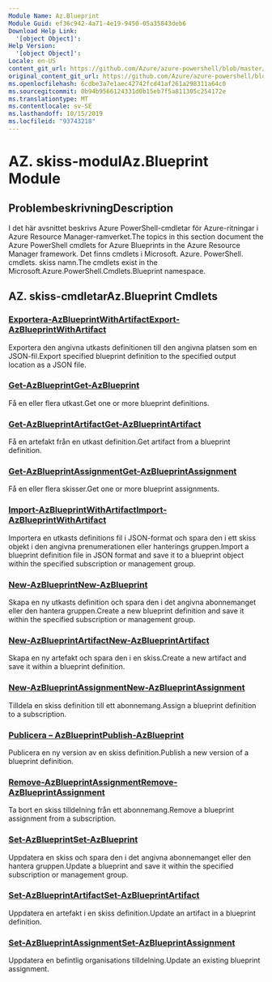 ```yaml
---
Module Name: Az.Blueprint
Module Guid: ef36c942-4a71-4e19-9450-05a35843deb6
Download Help Link:
  '[object Object]': 
Help Version:
  '[object Object]': 
Locale: en-US
content_git_url: https://github.com/Azure/azure-powershell/blob/master/src/Blueprint/Blueprint/help/Az.Blueprint.md
original_content_git_url: https://github.com/Azure/azure-powershell/blob/master/src/Blueprint/Blueprint/help/Az.Blueprint.md
ms.openlocfilehash: 6cdbe3a7e1aec42742fcd41af261a298311a64c0
ms.sourcegitcommit: 0b94b9566124331d0b15eb7f5a811305c254172e
ms.translationtype: MT
ms.contentlocale: sv-SE
ms.lasthandoff: 10/15/2019
ms.locfileid: "93743218"
---
```

# <span data-ttu-id="9e23b-101">AZ. skiss-modul</span><span class="sxs-lookup"><span data-stu-id="9e23b-101">Az.Blueprint Module</span></span>
## <span data-ttu-id="9e23b-102">Problembeskrivning</span><span class="sxs-lookup"><span data-stu-id="9e23b-102">Description</span></span>
<span data-ttu-id="9e23b-103">I det här avsnittet beskrivs Azure PowerShell-cmdletar för Azure-ritningar i Azure Resource Manager-ramverket.</span><span class="sxs-lookup"><span data-stu-id="9e23b-103">The topics in this section document the Azure PowerShell cmdlets for Azure Blueprints in the Azure Resource Manager framework.</span></span> <span data-ttu-id="9e23b-104">Det finns cmdlets i Microsoft. Azure. PowerShell. cmdlets. skiss namn.</span><span class="sxs-lookup"><span data-stu-id="9e23b-104">The cmdlets exist in the Microsoft.Azure.PowerShell.Cmdlets.Blueprint namespace.</span></span>

## <span data-ttu-id="9e23b-105">AZ. skiss-cmdletar</span><span class="sxs-lookup"><span data-stu-id="9e23b-105">Az.Blueprint Cmdlets</span></span>
### [<span data-ttu-id="9e23b-106">Exportera-AzBlueprintWithArtifact</span><span class="sxs-lookup"><span data-stu-id="9e23b-106">Export-AzBlueprintWithArtifact</span></span>](Export-AzBlueprintWithArtifact.md)
<span data-ttu-id="9e23b-107">Exportera den angivna utkasts definitionen till den angivna platsen som en JSON-fil.</span><span class="sxs-lookup"><span data-stu-id="9e23b-107">Export specified blueprint definition to the specified output location as a JSON file.</span></span> 

### [<span data-ttu-id="9e23b-108">Get-AzBlueprint</span><span class="sxs-lookup"><span data-stu-id="9e23b-108">Get-AzBlueprint</span></span>](Get-AzBlueprint.md)
<span data-ttu-id="9e23b-109">Få en eller flera utkast.</span><span class="sxs-lookup"><span data-stu-id="9e23b-109">Get one or more blueprint definitions.</span></span>

### [<span data-ttu-id="9e23b-110">Get-AzBlueprintArtifact</span><span class="sxs-lookup"><span data-stu-id="9e23b-110">Get-AzBlueprintArtifact</span></span>](Get-AzBlueprintArtifact.md)
<span data-ttu-id="9e23b-111">Få en artefakt från en utkast definition.</span><span class="sxs-lookup"><span data-stu-id="9e23b-111">Get artifact from a blueprint definition.</span></span>

### [<span data-ttu-id="9e23b-112">Get-AzBlueprintAssignment</span><span class="sxs-lookup"><span data-stu-id="9e23b-112">Get-AzBlueprintAssignment</span></span>](Get-AzBlueprintAssignment.md)
<span data-ttu-id="9e23b-113">Få en eller flera skisser.</span><span class="sxs-lookup"><span data-stu-id="9e23b-113">Get one or more blueprint assignments.</span></span>

### [<span data-ttu-id="9e23b-114">Import-AzBlueprintWithArtifact</span><span class="sxs-lookup"><span data-stu-id="9e23b-114">Import-AzBlueprintWithArtifact</span></span>](Import-AzBlueprintWithArtifact.md)
<span data-ttu-id="9e23b-115">Importera en utkasts definitions fil i JSON-format och spara den i ett skiss objekt i den angivna prenumerationen eller hanterings gruppen.</span><span class="sxs-lookup"><span data-stu-id="9e23b-115">Import a blueprint definition file in JSON format and save it to a blueprint object within the specified subscription or management group.</span></span>

### [<span data-ttu-id="9e23b-116">New-AzBlueprint</span><span class="sxs-lookup"><span data-stu-id="9e23b-116">New-AzBlueprint</span></span>](New-AzBlueprint.md)
<span data-ttu-id="9e23b-117">Skapa en ny utkasts definition och spara den i det angivna abonnemanget eller den hantera gruppen.</span><span class="sxs-lookup"><span data-stu-id="9e23b-117">Create a new blueprint definition and save it within the specified subscription or management group.</span></span>

### [<span data-ttu-id="9e23b-118">New-AzBlueprintArtifact</span><span class="sxs-lookup"><span data-stu-id="9e23b-118">New-AzBlueprintArtifact</span></span>](New-AzBlueprintArtifact.md)
<span data-ttu-id="9e23b-119">Skapa en ny artefakt och spara den i en skiss.</span><span class="sxs-lookup"><span data-stu-id="9e23b-119">Create a new artifact and save it within a blueprint definition.</span></span>

### [<span data-ttu-id="9e23b-120">New-AzBlueprintAssignment</span><span class="sxs-lookup"><span data-stu-id="9e23b-120">New-AzBlueprintAssignment</span></span>](New-AzBlueprintAssignment.md)
<span data-ttu-id="9e23b-121">Tilldela en skiss definition till ett abonnemang.</span><span class="sxs-lookup"><span data-stu-id="9e23b-121">Assign a blueprint definition to a subscription.</span></span>

### [<span data-ttu-id="9e23b-122">Publicera – AzBlueprint</span><span class="sxs-lookup"><span data-stu-id="9e23b-122">Publish-AzBlueprint</span></span>](Publish-AzBlueprint.md)
<span data-ttu-id="9e23b-123">Publicera en ny version av en skiss definition.</span><span class="sxs-lookup"><span data-stu-id="9e23b-123">Publish a new version of a blueprint definition.</span></span>

### [<span data-ttu-id="9e23b-124">Remove-AzBlueprintAssignment</span><span class="sxs-lookup"><span data-stu-id="9e23b-124">Remove-AzBlueprintAssignment</span></span>](Remove-AzBlueprintAssignment.md)
<span data-ttu-id="9e23b-125">Ta bort en skiss tilldelning från ett abonnemang.</span><span class="sxs-lookup"><span data-stu-id="9e23b-125">Remove a blueprint assignment from a subscription.</span></span>

### [<span data-ttu-id="9e23b-126">Set-AzBlueprint</span><span class="sxs-lookup"><span data-stu-id="9e23b-126">Set-AzBlueprint</span></span>](Set-AzBlueprint.md)
<span data-ttu-id="9e23b-127">Uppdatera en skiss och spara den i det angivna abonnemanget eller den hantera gruppen.</span><span class="sxs-lookup"><span data-stu-id="9e23b-127">Update a blueprint and save it within the specified subscription or management group.</span></span>

### [<span data-ttu-id="9e23b-128">Set-AzBlueprintArtifact</span><span class="sxs-lookup"><span data-stu-id="9e23b-128">Set-AzBlueprintArtifact</span></span>](Set-AzBlueprintArtifact.md)
<span data-ttu-id="9e23b-129">Uppdatera en artefakt i en skiss definition.</span><span class="sxs-lookup"><span data-stu-id="9e23b-129">Update an artifact in a blueprint definition.</span></span>

### [<span data-ttu-id="9e23b-130">Set-AzBlueprintAssignment</span><span class="sxs-lookup"><span data-stu-id="9e23b-130">Set-AzBlueprintAssignment</span></span>](Set-AzBlueprintAssignment.md)
<span data-ttu-id="9e23b-131">Uppdatera en befintlig organisations tilldelning.</span><span class="sxs-lookup"><span data-stu-id="9e23b-131">Update an existing blueprint assignment.</span></span>


